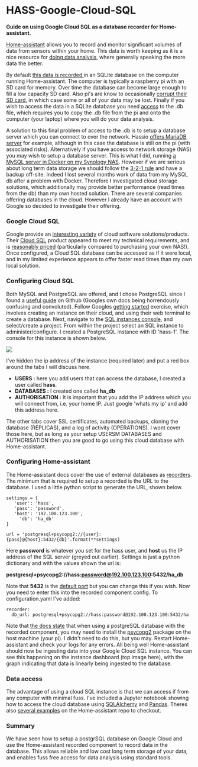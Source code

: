 # HASS-Google-Cloud-SQL
**Guide on using Google Cloud SQL as a database recorder for Home-assistant.**

[Home-assistant](https://home-assistant.io/) allows you to record and monitor significant volumes of data from sensors within your home. This data is worth keeping as it is a nice resource for [doing data analysis](http://nbviewer.jupyter.org/github/home-assistant/home-assistant-notebooks/tree/master/), where generally speaking the more data the better.

By default [this data is recorded ](https://home-assistant.io/docs/backend/database/)in an SQLite database on the computer running Home-assistant. The computer is typically a raspberry pi with an SD card for memory. Over time the database can become large enough to fill a low capacity SD card. Also pi's are know to occasionally [corrupt their SD card](https://community.home-assistant.io/t/rpi3-third-time-file-corruption/15716), in which case some or all of your data may be lost. Finally if you wish to access the data in a SQLite database you need [access](http://nbviewer.jupyter.org/github/home-assistant/home-assistant-notebooks/blob/master/database-examples.ipynb) to the .db file, which requires you to copy the .db file from the pi and onto the computer (your laptop) where you will do your data analysis.

A solution to this final problem of access to the .db is to setup a database server which you can connect to over the network. Hassio [offers MariaDB server](https://home-assistant.io/addons/mariadb/) for example, although in this case the database is still on the pi (with associated risks). Alternatively if you have access to network storage (NAS) you may wish to setup a database server. This is what I did, running [a MySQL server in Docker on my Synology NAS](https://community.home-assistant.io/t/setting-up-mysql-on-a-synology-nas-docker-container/16253). However if we are serious about long term data storage we should follow the [3-2-1 rule](https://www.acronis.com/en-us/blog/posts/3-2-1-simple-rule-complex-data-protection) and have a backup off-site. Indeed I lost several months work of data from my MySQL db after a problem with Docker. Therefore I investigated cloud storage solutions, which additionally may provide better performance (read times from the db) than my own hosted solution. There are several companies offering databases in the cloud. However I already have an account with Google so decided to investigate their offering.

### Google Cloud SQL ###
Google provide an [interesting variety](https://cloud.google.com/products/) of cloud software solutions/products. Their [Cloud SQL](https://cloud.google.com/sql/) product appeared to meet my technical requirements, and is [reasonably priced](https://cloud.google.com/sql/pricing) (particularly compared to purchasing your own NAS!). Once configured, a Cloud SQL database can be accessed as if it were local, and in my limited experience appears to offer faster read times than my own local solution.

### Configuring Cloud SQL ###
Both MySQL and PostgreSQL are offered, and I chose PostgreSQL since I found a [useful guide](https://github.com/naranjja/gcp-jupyter-sql) on Github (Googles own docs being horrendously confusing and convoluted). Follow Googles [getting started](https://cloud.google.com/sql/docs/postgres/quickstart) exercise, which involves creating an instance on their cloud, and using their web terminal to create a database. Next, navigate to the [SQL instances console](https://console.cloud.google.com/projectselector/sql/instances), and select/create a project. From within the project select an SQL instance to administer/configure. I created a PostgreSQL instance with ID 'hass-1'. The console for this instance is shown below.

<img src="https://github.com/robmarkcole/HASS-Google-Cloud-SQL/blob/master/images/cloud_config.png">

I've hidden the ip address of the instance (required later) and put a red box around the tabs I will discuss here.

* **USERS :** here you add users that can access the database, I created a user called **hass**.
* **DATABASES :** I created one called **ha_db**
* **AUTHORISATION :** It is important that you add the IP address which you will connect from, i.e. your home IP. Just google 'whats my ip' and add this address here.

The other tabs cover SSL certificates, automated backups, cloning the database (REPLICAS), and a log of activity (OPERATIONS). I wont cover those here, but as long as your setup USERSM DATABASES and AUTHORISATION then you are good to go using this cloud database with Home-assistant.

### Configuring Home-assistant ###
The Home-assistant docs cover the use of external databases as [recorders](https://home-assistant.io/components/recorder/). The minimum that is required to setup a recorded is the URL to the database. I used a little python script to generate the URL, shown below.

```
settings = {
   'user': 'hass',
   'pass': 'password',
   'host': '192.100.123.100',
     'db': 'ha_db'
}

url = 'postgresql+psycopg2://{user}:{pass}@{host}:5432/{db}'.format(**settings)
```
Here **password** is whatever you set for the hass user, and **host** us the IP address of the SQL server (greyed out earlier).
Settings is just a python dictionary and with the values shown the url is:

 **postgresql+psycopg2://hass:password@192.100.123.100:5432/ha_db**

Note that **5432** is the [default port](https://www.postgresql.org/docs/8.3/static/app-postgres.html) but you can change this if you wish. Now you need to enter this into the recorded component config. To configuration.yaml I've added:

```
recorder:
  db_url: postgresql+psycopg2://hass:password@192.100.123.100:5432/ha
```
Note that [the docs state](https://home-assistant.io/components/recorder/#postgresql) that when using a postgreSQL database with the recorded component, you may need to install the [psycopg2](https://pypi.python.org/pypi/psycopg2/2.7.3.2) package on the host machine (your pi). I didn't need to do this, but you may. Restart Home-assistant and check your logs for any errors. All being well Home-assistant should now be ingesting data into your Google Cloud SQL instance. You can see this happening on the instance dashboard (top image here), with the graph indicating that data is linearly being ingested to the database.

### Data access ###
The advantage of using a cloud SQL instance is that we can access if from any computer with minimal fuss. I've included a Jupyter notebook showing how to access the cloud database using [SQLAlchemy](https://www.sqlalchemy.org/) and [Pandas](https://pandas.pydata.org/). Theres also [several examples](http://nbviewer.jupyter.org/github/home-assistant/home-assistant-notebooks/tree/master/) on the Home-assistant repo to checkout.  

### Summary ###
We have seen how to setup a postgrSQL database on Google Cloud and use the Home-assistant recorded component to record data in the database. This allows reliable and low cost long term storage of your data, and enables fuss free access for data analysis using standard tools. 
